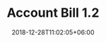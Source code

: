 ---
title: "Account Bill 1.2"
date: 2018-12-28T11:02:05+06:00
description: "this is meta description"
type : "docs"
---